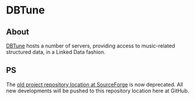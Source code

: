 DBTune
======

About
-----

[DBTune](http://dbtune.org/) hosts a number of servers, providing access to music-related structured data, in a Linked Data fashion.

PS
--

The [old project repository location at SourceForge](http://motools.svn.sourceforge.net/viewvc/motools/dbtune/) is now deprecated. All new developments will be pushed to this repository location here at GitHub.
